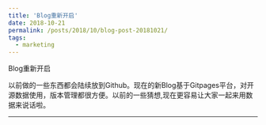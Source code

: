 ```yaml
---
title: 'Blog重新开启'
date: 2018-10-21
permalink: /posts/2018/10/blog-post-20181021/
tags:
  - marketing
--- 
```


Blog重新开启

以前做的一些东西都会陆续放到Github。现在的新Blog基于Gitpages平台，对开源数据使用，版本管理都很方便。以前的一些猜想,现在更容易让大家一起来用数据来说话啦。

---